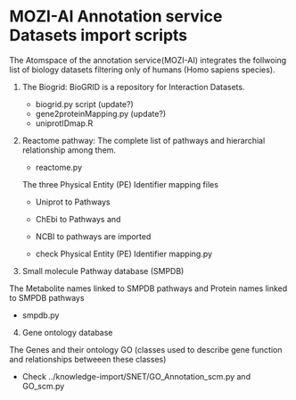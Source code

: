 
MOZI-AI Annotation service Datasets import scripts
==================================================

The Atomspace of the annotation service(MOZI-AI) integrates the follwoing 
list of biology datasets filtering only of humans (Homo sapiens species).

1. The Biogrid: BioGRID is a repository for Interaction Datasets. 
   - biogrid.py script (update?)
   - gene2proteinMapping.py (update?)
   - uniprotIDmap.R

2. Reactome pathway: The complete list of pathways and hierarchial relationship among them.
   - reactome.py

   The three Physical Entity (PE) Identifier mapping files 
	- Uniprot to Pathways
	- ChEbi to Pathways and
	- NCBI to pathways are imported

   - check Physical Entity (PE) Identifier mapping.py

3. Small molecule Pathway database (SMPDB)

The Metabolite names linked to SMPDB pathways and Protein names linked to SMPDB pathways
   - smpdb.py

4. Gene ontology database

The Genes and their ontology GO (classes used to describe gene function
and relationships betweeen these classes)

   - Check ../knowledge-import/SNET/GO_Annotation_scm.py and GO_scm.py
